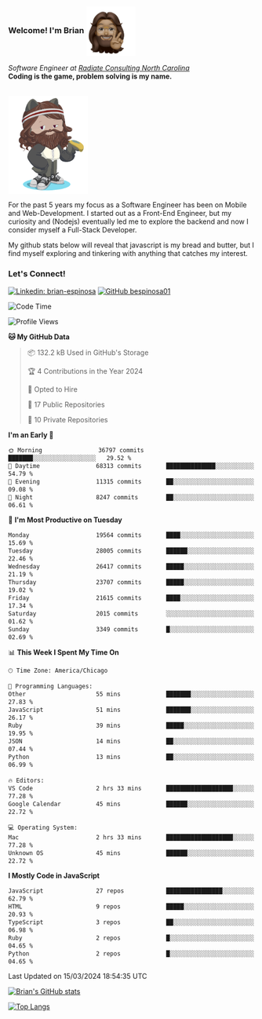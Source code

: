 ###  Welcome! I'm Brian <img align="center" src="https://github.com/bespinosa01/bespinosa01/blob/main/assets/peace-animoji.png" height="100" /></h2>
<p><em>Software Engineer at <a href="https://www.radiateconsulting.coop/north-carolina-tech-coop">Radiate Consulting North Carolina</a>
 <br/>
<!-- </br>Developer Consultant at <a href="https://codethedream.org/">Code The Dream</a> -->
</em> <b>Coding is the game, problem solving is my name.</b></p>

<br/>


 <img align="center" src="https://github.com/bespinosa01/bespinosa01/blob/main/assets/octo-me.png" height="200" /> 
 <p>
 For the past 5 years my focus as a Software Engineer has been on Mobile and Web-Development. I started out as a Front-End Engineer, but my curiosity and (Nodejs) eventually led me to explore the backend and now I consider myself a Full-Stack Developer.
</p>
<p>
 My github stats below will reveal that javascript is my bread and butter, but I find myself exploring and tinkering with anything that catches my interest. 
 </p>
 
 
### Let's Connect!

[![Linkedin: brian-espinosa](https://img.shields.io/badge/-brian--espinosa-blue?style=flat-square&logo=Linkedin&logoColor=white&link=https://www.linkedin.com/in/brian-espinosa/)](https://www.linkedin.com/in/brian-espinosa/)
[![GitHub bespinosa01](https://img.shields.io/github/followers/bespinosa01?label=follow&style=social)](https://github.com/bespinosa01)



<!--START_SECTION:waka-->
![Code Time](http://img.shields.io/badge/Code%20Time-1%2C467%20hrs%2013%20mins-blue)

![Profile Views](http://img.shields.io/badge/Profile%20Views-0-blue)

**🐱 My GitHub Data** 

> 📦 132.2 kB Used in GitHub's Storage 
 > 
> 🏆 4 Contributions in the Year 2024
 > 
> 💼 Opted to Hire
 > 
> 📜 17 Public Repositories 
 > 
> 🔑 10 Private Repositories 
 > 
**I'm an Early 🐤** 

```text
🌞 Morning                36797 commits       ███████░░░░░░░░░░░░░░░░░░   29.52 % 
🌆 Daytime                68313 commits       ██████████████░░░░░░░░░░░   54.79 % 
🌃 Evening                11315 commits       ██░░░░░░░░░░░░░░░░░░░░░░░   09.08 % 
🌙 Night                  8247 commits        ██░░░░░░░░░░░░░░░░░░░░░░░   06.61 % 
```
📅 **I'm Most Productive on Tuesday** 

```text
Monday                   19564 commits       ████░░░░░░░░░░░░░░░░░░░░░   15.69 % 
Tuesday                  28005 commits       ██████░░░░░░░░░░░░░░░░░░░   22.46 % 
Wednesday                26417 commits       █████░░░░░░░░░░░░░░░░░░░░   21.19 % 
Thursday                 23707 commits       █████░░░░░░░░░░░░░░░░░░░░   19.02 % 
Friday                   21615 commits       ████░░░░░░░░░░░░░░░░░░░░░   17.34 % 
Saturday                 2015 commits        ░░░░░░░░░░░░░░░░░░░░░░░░░   01.62 % 
Sunday                   3349 commits        █░░░░░░░░░░░░░░░░░░░░░░░░   02.69 % 
```


📊 **This Week I Spent My Time On** 

```text
🕑︎ Time Zone: America/Chicago

💬 Programming Languages: 
Other                    55 mins             ███████░░░░░░░░░░░░░░░░░░   27.83 % 
JavaScript               51 mins             ███████░░░░░░░░░░░░░░░░░░   26.17 % 
Ruby                     39 mins             █████░░░░░░░░░░░░░░░░░░░░   19.95 % 
JSON                     14 mins             ██░░░░░░░░░░░░░░░░░░░░░░░   07.44 % 
Python                   13 mins             ██░░░░░░░░░░░░░░░░░░░░░░░   06.99 % 

🔥 Editors: 
VS Code                  2 hrs 33 mins       ███████████████████░░░░░░   77.28 % 
Google Calendar          45 mins             ██████░░░░░░░░░░░░░░░░░░░   22.72 % 

💻 Operating System: 
Mac                      2 hrs 33 mins       ███████████████████░░░░░░   77.28 % 
Unknown OS               45 mins             ██████░░░░░░░░░░░░░░░░░░░   22.72 % 
```

**I Mostly Code in JavaScript** 

```text
JavaScript               27 repos            ████████████████░░░░░░░░░   62.79 % 
HTML                     9 repos             █████░░░░░░░░░░░░░░░░░░░░   20.93 % 
TypeScript               3 repos             ██░░░░░░░░░░░░░░░░░░░░░░░   06.98 % 
Ruby                     2 repos             █░░░░░░░░░░░░░░░░░░░░░░░░   04.65 % 
Python                   2 repos             █░░░░░░░░░░░░░░░░░░░░░░░░   04.65 % 
```




 Last Updated on 15/03/2024 18:54:35 UTC
<!--END_SECTION:waka-->


<!--  Github STATS -->
[![Brian's GitHub stats](https://github-readme-stats.vercel.app/api?username=bespinosa01&hide=stars,contribs&count_private=true&show_icons=true)](https://github.com/anuraghazra/github-readme-stats)

[![Top Langs](https://github-readme-stats.vercel.app/api/top-langs/?username=bespinosa01&layout=compact)](https://github.com/anuraghazra/github-readme-stats)



<!--
**bespinosa01/bespinosa01** is a ✨ _special_ ✨ repository because its `README.md` (this file) appears on your GitHub profile.

Here are some ideas to get you started:

- 🔭 I’m currently working on ...
- 🌱 I’m currently learning ...
- 👯 I’m looking to collaborate on ...
- 🤔 I’m looking for help with ...
- 💬 Ask me about ...
- 📫 How to reach me: ...
- 😄 Pronouns: ...
- ⚡ Fun fact: ...
-->
